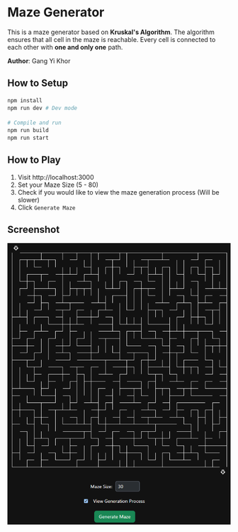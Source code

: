 # Maze Generator
This is a maze generator based on **Kruskal's Algorithm**. The algorithm ensures that all cell in the maze is reachable. Every cell is connected to each other with **one and only one** path.

**Author**: Gang Yi Khor

## How to Setup
```bash
npm install
npm run dev # Dev mode

# Compile and run
npm run build
npm run start
```

## How to Play
1. Visit http://localhost:3000
2. Set your Maze Size (5 - 80)
3. Check if you would like to view the maze generation process (Will be slower)
4. Click `Generate Maze`

## Screenshot
![Screenshot Example](images/Screenshot.png)
